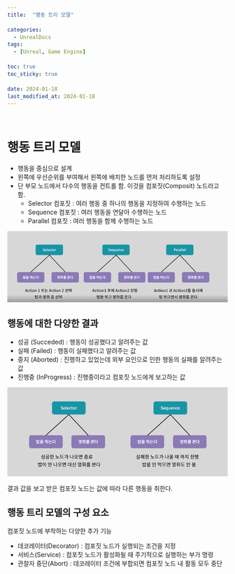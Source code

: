 ```yaml
---
title:  "행동 트리 모델"

categories:
  - UnrealDocs
tags:
  - [Unreal, Game Engine]

toc: true
toc_sticky: true
 
date: 2024-01-18
last_modified_at: 2024-01-18
---
```


<br>

# 행동 트리 모델

- 행동을 중심으로 설계
- 왼쪽에 우선순위를 부여해서 왼쪽에 배치한 노드를 먼저 처리하도록 설정
- 단 부모 노드에서 다수의 행동을 컨트롤 함. 이것을 컴포짓(Composit) 노드라고 함.
  - Selector 컴포짓 : 여러 행동 중 하나의 행동을 지정하여 수행하는 노드
  - Sequence 컴포짓 : 여러 행동을 연달아 수행하는 노드
  - Parallel 컴포짓 : 여러 행동을 함께 수행하는 노드

![bt](https://github.com/eggmong/eggmongImages/raw/main/UnrealDocs/UnrealBehaviurTreeModel1.png)  



## 행동에 대한 다양한 결과

- 성공 (Succeded) : 행동이 성공했다고 알려주는 값
- 실패 (Failed) : 행동이 실패했다고 알려주는 값
- 중지 (Aborted) : 진행하고 있었는데 외부 요인으로 인한 행동의 실패를 알려주는 값
- 진행중 (InProgress) : 진행중이라고 컴포짓 노드에게 보고하는 값

![bt](https://github.com/eggmong/eggmongImages/raw/main/UnrealDocs/UnrealBehaviurTreeModel2.png)  


결과 값을 보고 받은 컴포짓 노드는 값에 따라 다른 행동을 취한다.  



## 행동 트리 모델의 구성 요소

컴포짓 노드에 부착하는 다양한 추가 기능  

- 데코레이터(Decorator) : 컴포짓 노드가 실행되는 조건을 지정
- 서비스(Service) : 컴포짓 노드가 활성화될 때 주기적으로 실행하는 부가 명령
- 관찰자 중단(Abort) : 데코레이터 조건에 부합되면 컴포짓 노드 내 활동 모두 중단

